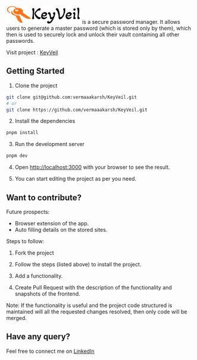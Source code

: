 <img src="./public/keyveil-logo-light.png" width="200"> is a secure password manager. It allows users to generate a master password (which is stored only by them), which then is used to securely lock and unlock their vault containing all other passwords.

Visit project : [KeyVeil](https://key-veil.vercel.app)

## Getting Started

1. Clone the project

```bash
git clone git@github.com:vermaaakarsh/KeyVeil.git
# or
git clone https://github.com/vermaaakarsh/KeyVeil.git
```

2. Install the dependencies

```bash
pnpm install
```

3. Run the development server

```bash
pnpm dev
```

4. Open [http://localhost:3000](http://localhost:3000) with your browser to see the result.

5. You can start editing the project as per you need.

## Want to contribute?

Future prospects:

- Browser extension of the app.
- Auto filling details on the stored sites.

Steps to follow:

1. Fork the project

2. Follow the steps (listed above) to install the project.

3. Add a functionality.

4. Create Pull Request with the description of the functionality and snapshots of the frontend.

Note: If the functionality is useful and the project code structured is maintained will all the requested changes resolved, then only code will be merged.

## Have any query?

Feel free to connect me on [LinkedIn](https://www.linkedin.com/in/aakarshverma/)
